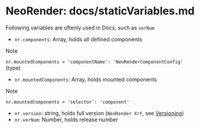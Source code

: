 # NeoRender: docs/staticVariables.md
Following variables are oftenly used in Docs, such as `verNum`

- `nr.components`: Array, holds all defined components
> [!NOTE]  
> `nr.mountedComponents > 'componentName': 'NeoRenderComponentConfig'` (type)
- `nr.mountedComponents`: Array, holds mounted components
> [!NOTE]  
> `nr.mountedComponents > 'selector': 'component'`
- `nr.version`: string, holds full version (`NeoRender XrY`, see [Versioning](versioning.md))
- `nr.verNum`: Number, holds release number
